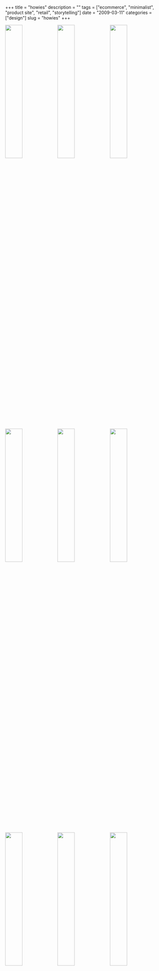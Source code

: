 +++
title = "howies"
description = ""
tags = ["ecommerce", "minimalist", "product site", "retail", "storytelling"]
date = "2009-03-11"
categories = ["design"]
slug = "howies"
+++


<div id="screens-thumbs" class="clearfix mt1-5">
<a href="//media.konigi.com/design/howies-1.jpg" class="group" rel="group"><img src="//media.konigi.com/design/howies-1.png" alt="" class="thumb" style="width: 33%; max-width: 33%;padding: 0 1px 1px 0" /></a><a href="//media.konigi.com/design/howies-2.jpg" class="group" rel="group"><img src="//media.konigi.com/design/howies-2.png" alt="" class="thumb" style="width: 33%; max-width: 33%;padding: 0 1px 1px 0" /></a><a href="//media.konigi.com/design/howies-3.jpg" class="group" rel="group"><img src="//media.konigi.com/design/howies-3.png" alt="" class="thumb" style="width: 33%; max-width: 33%;padding: 0 1px 1px 0" /></a><a href="//media.konigi.com/design/howies-4.jpg" class="group" rel="group"><img src="//media.konigi.com/design/howies-4.png" alt="" class="thumb" style="width: 33%; max-width: 33%;padding: 0 1px 1px 0" /></a><a href="//media.konigi.com/design/howies-5.jpg" class="group" rel="group"><img src="//media.konigi.com/design/howies-5.png" alt="" class="thumb" style="width: 33%; max-width: 33%;padding: 0 1px 1px 0" /></a><a href="//media.konigi.com/design/howies-6.jpg" class="group" rel="group"><img src="//media.konigi.com/design/howies-6.png" alt="" class="thumb" style="width: 33%; max-width: 33%;padding: 0 1px 1px 0" /></a><a href="//media.konigi.com/design/howies-7.jpg" class="group" rel="group"><img src="//media.konigi.com/design/howies-7.png" alt="" class="thumb" style="width: 33%; max-width: 33%;padding: 0 1px 1px 0" /></a><a href="//media.konigi.com/design/howies-8.jpg" class="group" rel="group"><img src="//media.konigi.com/design/howies-8.png" alt="" class="thumb" style="width: 33%; max-width: 33%;padding: 0 1px 1px 0" /></a><a href="//media.konigi.com/design/howies-9.jpg" class="group" rel="group"><img src="//media.konigi.com/design/howies-9.png" alt="" class="thumb" style="width: 33%; max-width: 33%;padding: 0 1px 1px 0" /></a>
</div>   
<p>My friend Carl told me about howies a while ago, but I only recently had a look back. They're a clothing and accessories company that aims at providing products with materials and construction that are meant to last and can be handed down to others for reuse. What I like most is how they use storytelling to provide a picture about <a href="http://www.howies.co.uk/content.php?xSecId=38">materials in their products</a> and their handmedown idea, which is communicated in its own <a href="http://hmd.howies.co.uk/story.html">mini site</a>. </p>
<p>The main site is a no-nonsense minimal showroom and store with friendly, approachable type and spare, straightforward product pages. Nice little details like the little animated pixel icons in the header and the smiley face favicon (hat tip to k10k?). There's something about the idea of buying quality products that are made to last that should make you feel happy, and I think they communicate that well.</p>
<p><a href="http://www.howies.co.uk/">http://www.howies.co.uk/</a></p>  
